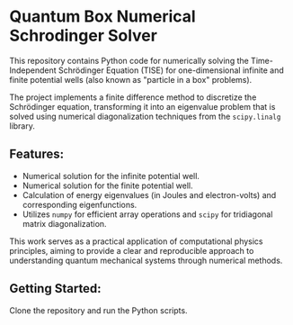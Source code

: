 # Quantum Box Numerical Schrodinger Solver

This repository contains Python code for numerically solving the Time-Independent Schrödinger Equation (TISE) for one-dimensional infinite and finite potential wells (also known as "particle in a box" problems).

The project implements a finite difference method to discretize the Schrödinger equation, transforming it into an eigenvalue problem that is solved using numerical diagonalization techniques from the `scipy.linalg` library.

## Features:
* Numerical solution for the infinite potential well.
* Numerical solution for the finite potential well.
* Calculation of energy eigenvalues (in Joules and electron-volts) and corresponding eigenfunctions.
* Utilizes `numpy` for efficient array operations and `scipy` for tridiagonal matrix diagonalization.

This work serves as a practical application of computational physics principles, aiming to provide a clear and reproducible approach to understanding quantum mechanical systems through numerical methods.

## Getting Started:
Clone the repository and run the Python scripts.
